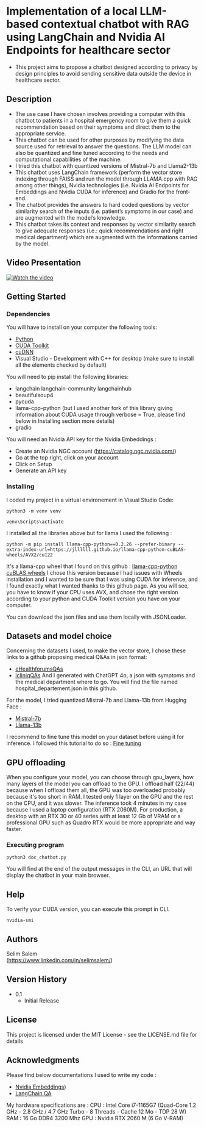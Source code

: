 # Implementation of a local LLM-based contextual chatbot with RAG using LangChain and Nvidia AI Endpoints for healthcare sector 
* This project aims to propose a chatbot designed according to privacy by design principles to avoid sending sensitive data outside the device in healthcare sector.
  
## Description

* The use case I have chosen involves providing a computer with this chatbot to patients in a hospital emergency room to give them a quick recommendation based on their symptoms and direct them to the appropriate service.
* This chatbot can be used for other purposes by modifying the data source used for retrieval to answer the questions. The LLM model can also be quantized and fine tuned according to the needs and computational capabilities of the machine.
* I tried this chatbot with quantized versions of Mistral-7b and Llama2-13b
* This chatbot uses LangChain framework (perform the vector store indexing through FAISS and run the model through LLAMA.cpp with RAG among other things), Nvidia technologies (i.e. Nvidia AI Endpoints for Embeddings and Nvidia CUDA for inference) and Gradio for the front-end.
* The chatbot provides the answers to hard coded questions by vector similarity search of the inputs (i.e. patient’s symptoms in our case) and are augmented with the model’s knowledge.
* This chatbot takes its context and responses by vector similarity search to give adequate responses (i.e.: quick recommendations and right medical department) which are augmented with the informations carried by the model.

## Video Presentation

[![Watch the video](https://img.youtube.com/vi/OjoA3c8PRKA/0.jpg)](https://www.youtube.com/watch?v=OjoA3c8PRKA)

## Getting Started

### Dependencies

You will have to install on your computer the following tools: 
* [Python](https://www.python.org/downloads/)
* [CUDA Toolkit](https://developer.nvidia.com/cuda-toolkit)
* [cuDNN](https://developer.nvidia.com/cudnn)
* Visual Studio - Development with C++ for desktop (make sure to install all the elements checked by default) 

You will need to pip install the following libraries:
* langchain langchain-community langchainhub
* beautifulsoup4
* pycuda
* llama-cpp-python (but I used another fork of this library giving information about CUDA usage through verbose = True, please find below in Installing section more details)
* gradio

You will need an Nvidia API key for the Nvidia Embeddings :
* Create an Nvidia NGC account (https://catalog.ngc.nvidia.com/)
* Go at the top right, click on your account
* Click on Setup
* Generate an API key

### Installing

I coded my project in a virtual environement in Visual Studio Code:
```
python3 -m venv venv
```
```
venv\Scripts\activate
```
I installed all the libraries above but for llama I used the following : 
```
python -m pip install llama-cpp-python==0.2.26 --prefer-binary --extra-index-url=https://jllllll.github.io/llama-cpp-python-cuBLAS-wheels/AVX2/cu122
```
It's a llama-cpp wheel that I found on this github : [llama-cpp-python cuBLAS wheels](https://github.com/jllllll/llama-cpp-python-cuBLAS-wheels)
I chose this version because I had issues with Wheels installation and I wanted to be sure that I was using CUDA for inference, and I found exactly what I wanted thanks to this github page. As you will see, you have to know if your CPU uses AVX, and chose the right version according to your python and CUDA Toolkit version you have on your computer.

You can download the json files and use them locally with JSONLoader.

## Datasets and model choice
Concerning the datasets I used, to make the vector store, I chose these links to a github proposing medical Q&As in json format: 
* [eHealthforumsQAs](https://github.com/LasseRegin/medical-question-answer-data/blob/master/ehealthforumQAs.json)
* [icliniqQAs](https://github.com/LasseRegin/medical-question-answer-data/blob/master/icliniqQAs.json)
And I generated with ChatGPT 4o, a json with symptoms and the medical department where to go. You will find the file named hospital_departement.json in this github.

For the model, I tried quantized Mistral-7b and Llama-13b from Hugging Face :
* [Mistral-7b](bhttps://huggingface.co/TheBloke/Mistral-7B-OpenOrca-GGUF)
* [Llama-13b](https://huggingface.co/TheBloke/Llama-2-13B-chat-GGUF)

I recommend to fine tune this model on your dataset before using it for inference. I followed this tutorial to do so :
[Fine tuning](https://rentry.org/cpu-lora#appendix-a-hardware-requirements)

## GPU offloading
When you configure your model, you can choose through gpu_layers, how many layers of the model you can offload to the GPU. I offload half (22/44) because when I offload them all, the GPU was too overloaded probably because it's too short in RAM. I tested only 1 layer on the GPU and the rest on the CPU, and it was slower. The inference took 4 minutes in my case because I used a laptop configuration (RTX 2060M). For production, a desktop with an RTX 30 or 40 series with at least 12 Gb of VRAM or a professional GPU such as Quadro RTX would be more appropriate and way faster. 

### Executing program

```
python3 doc_chatbot.py
```
You will find at the end of the output messages in the CLI, an URL that will display the chatbot in your main browser.

## Help

To verify your CUDA version, you can execute this prompt in CLI.
```
nvidia-smi
```

## Authors

Selim Salem  
(https://www.linkedin.com/in/selimsalem/)

## Version History

* 0.1
    * Initial Release

## License

This project is licensed under the MIT License - see the LICENSE.md file for details

## Acknowledgments

Please find below documentations I used to write my code : 
* [Nvidia Embeddings](https://nvidia.github.io/GenerativeAIExamples/latest/notebooks/10_RAG_for_HTML_docs_with_Langchain_NVIDIA_AI_Endpoints.html))
* [LangChain QA](https://python.langchain.com/v0.2/docs/tutorials/local_rag/)

My hardware specifications are :
CPU : Intel Core i7-1165G7 (Quad-Core 1.2 GHz - 2.8 GHz / 4.7 GHz Turbo - 8 Threads - Cache 12 Mo - TDP 28 W) 
RAM : 16 Go DDR4 3200 Mhz
GPU : Nvidia RTX 2060 M (6 Go V-RAM)
